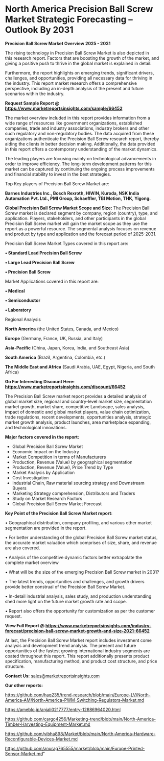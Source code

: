 # North America Precision Ball Screw Market Strategic Forecasting – Outlook By 2031

<Strong> Precision Ball Screw Market Overview 2025 - 2031</strong>

The rising technology in Precision Ball Screw Market is also depicted in this research report. Factors that are boosting the growth of the market, and giving a positive push to thrive in the global market is explained in detail.

Furthermore, the report highlights on emerging trends, significant drivers, challenges, and opportunities, providing all necessary data for thriving in the industry. This report market research offers a comprehensive perspective, including an in-depth analysis of the present and future scenarios within the industry.

<strong>Request Sample Report @ <a href=https://www.marketreportsinsights.com/sample/66452>https://www.marketreportsinsights.com/sample/66452</a></strong>

The market overview included in this report provides information from a wide range of resources like government organizations, established companies, trade and industry associations, industry brokers and other such regulatory and non-regulatory bodies. The data acquired from these organizations authenticate the Precision Ball Screw research report, thereby aiding the clients in better decision making. Additionally, the data provided in this report offers a contemporary understanding of the market dynamics.

The leading players are focusing mainly on technological advancements in order to improve efficiency. The long-term development patterns for this market can be captured by continuing the ongoing process improvements and financial stability to invest in the best strategies.

Top Key players of Precision Ball Screw Market are:

<strong>Barnes Industries Inc., Bosch Rexroth, HIWIN, Kuroda, NSK India Automation Pvt. Ltd., PMI Group, Schaeffler, TBI Motion, THK, Yigong.</strong>

<strong><b>Global Precision Ball Screw Market Scope and Size:</b></strong>
The Precision Ball Screw market is declared segment by company, region (country), type, and application. Players, stakeholders, and other participants in the global Precision Ball Screw market will gain the market scope as they use the report as a powerful resource. The segmental analysis focuses on revenue and product by type and application and the forecast period of 2025-2031.

Precision Ball Screw Market Types covered in this report are:

<strong>• Standard Lead Precision Ball Screw

• Large Lead Precision Ball Screw

• Precision Ball Screw</strong>

Market Applications covered in this report are:

<strong>• Medical

• Semiconductor

• Laboratory</strong> 

Regional Analysis

<strong>North America</strong> (the United States, Canada, and Mexico)

<strong>Europe</strong> (Germany, France, UK, Russia, and Italy)

<strong>Asia-Pacific</strong> (China, Japan, Korea, India, and Southeast Asia)

<strong>South America</strong> (Brazil, Argentina, Colombia, etc.)

<strong>The Middle East and Africa</strong> (Saudi Arabia, UAE, Egypt, Nigeria, and South Africa)

<strong>Go For Interesting Discount Here: <a href=https://www.marketreportsinsights.com/discount/66452>https://www.marketreportsinsights.com/discount/66452</a></strong>

The Precision Ball Screw market report provides a detailed analysis of global market size, regional and country-level market size, segmentation market growth, market share, competitive Landscape, sales analysis, impact of domestic and global market players, value chain optimization, trade regulations, recent developments, opportunities analysis, strategic market growth analysis, product launches, area marketplace expanding, and technological innovations.

<strong><b>Major factors covered in the report:</b></strong>
<ul>
  <li>Global Precision Ball Screw Market </li>
  <li>Economic Impact on the Industry</li>
  <li>Market Competition in terms of Manufacturers</li>
  <li>Production, Revenue (Value) by geographical segmentation</li>
  <li>Production, Revenue (Value), Price Trend by Type</li>
  <li>Market Analysis by Application</li>
  <li>Cost Investigation</li>
  <li>Industrial Chain, Raw material sourcing strategy and Downstream Buyers</li>
  <li>Marketing Strategy comprehension, Distributors and Traders</li>
  <li>Study on Market Research Factors</li>
  <li>Global Precision Ball Screw Market Forecast</li>
</ul>

<strong><b>Key Point of the Precision Ball Screw Market report:</b></strong>

• Geographical distribution, company profiling, and various other market segmentation are provided in the report.

• For better understanding of the global Precision Ball Screw market status, the accurate market valuation which comprises of size, share, and revenue are also covered.

• Analysis of the competitive dynamic factors better extrapolate the complete market overview

• What will be the size of the emerging Precision Ball Screw market in 2031?

• The latest trends, opportunities and challenges, and growth drivers provide better construal of the Precision Ball Screw Market.

• In-detail industrial analysis, sales study, and production understanding shed more light on the future market growth rate and scope.

• Report also offers the opportunity for customization as per the customer request.

<strong><b>View Full Report @ <a href=https://www.marketreportsinsights.com/industry-forecast/precision-ball-screw-market-growth-and-size-2021-66452>https://www.marketreportsinsights.com/industry-forecast/precision-ball-screw-market-growth-and-size-2021-66452</a></b></strong>


At last, the Precision Ball Screw Market report includes investment come analysis and development trend analysis. The present and future opportunities of the fastest growing international industry segments are coated throughout this report. This report additionally presents product specification, manufacturing method, and product cost structure, and price structure.

<strong>Contact Us:</strong>
sales@marketreportsinsights.com

<strong>Our other reports:</strong>

<a href=https://github.com/haq235/trend-research/blob/main/Europe-LV/North-America-AM/North-America-PWM-Switching-Regulators-Market.md>https://github.com/haq235/trend-research/blob/main/Europe-LV/North-America-AM/North-America-PWM-Switching-Regulators-Market.md</a>

<a href=https://ameblo.jp/anjali0217777/entry-12886964020.html>https://ameblo.jp/anjali0217777/entry-12886964020.html</a>

<a href=https://github.com/cargo4256/Marketing-trend/blob/main/North-America-Timber-Harvesting-Equipment-Market.md>https://github.com/cargo4256/Marketing-trend/blob/main/North-America-Timber-Harvesting-Equipment-Market.md</a>

<a href=https://github.com/vibha898/Market/blob/main/North-America-Hardware-Reconfigurable-Devices-Market.md>https://github.com/vibha898/Market/blob/main/North-America-Hardware-Reconfigurable-Devices-Market.md</a>

<a href=https://github.com/anurag765555/market/blob/main/Europe-Printed-Sensor-Market.md>https://github.com/anurag765555/market/blob/main/Europe-Printed-Sensor-Market.md</a>"
